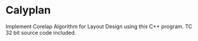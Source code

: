 # Calyplan
Implement Corelap Algorithm for Layout Design using this C++ program. TC 32 bit source code included.
